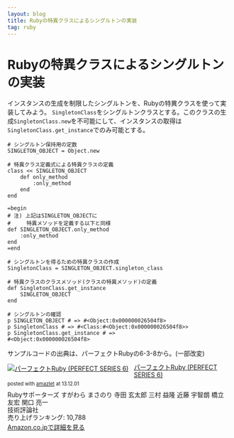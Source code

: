 ```yaml
---
layout: blog
title: Rubyの特異クラスによるシングルトンの実装
tag: ruby
---
```


# Rubyの特異クラスによるシングルトンの実装

インスタンスの生成を制限したシングルトンを、Rubyの特異クラスを使って実装してみよう。
`SingletonClass`をシングルトンクラスとする。このクラスの生成`SingletonClass.new`を不可能にして、インスタンスの取得は`SingletonClass.get_instance`でのみ可能とする。

~~~~
# シングルトン保持用の定数
SINGLETON_OBJECT = Object.new

# 特異クラス定義式による特異クラスの定義
class << SINGLETON_OBJECT
	def only_method
		:only_method
	end
end

=begin
# 注) 上記はSINGLETON_OBJECTに
#     特異メソッドを定義する以下と同様
def SINGLETON_OBJECT.only_method
	:only_method
end
=end

# シングルトンを得るための特異クラスの作成
SingletonClass = SINGLETON_OBJECT.singleton_class

# 特異クラスのクラスメソッド(クラスの特異メソッド)の定義
def SingletonClass.get_instance
	SINGLETON_OBJECT
end

# シングルトンの確認
p SINGLETON_OBJECT # => #<Object:0x000000026504f8> 
p SingletonClass # => #<Class:#<Object:0x000000026504f8>>
p SingletonClass.get_instance # => 
#<Object:0x000000026504f8>
~~~~

サンプルコードの出典は、パーフェクトRubyの6-3-8から。(一部改変)

<div class="amazlet-box" style="margin-bottom:0px;"><div class="amazlet-image" style="float:left;margin:0px 12px 1px 0px;"><a href="http://www.amazon.co.jp/exec/obidos/ASIN/4774158798/xmisao-22/ref=nosim/" name="amazletlink" target="_blank"><img src="http://ecx.images-amazon.com/images/I/51K0jUf%2BiEL._SL160_.jpg" alt="パーフェクトRuby (PERFECT SERIES 6)" style="border: none;" /></a></div><div class="amazlet-info" style="line-height:120%; margin-bottom: 10px"><div class="amazlet-name" style="margin-bottom:10px;line-height:120%"><a href="http://www.amazon.co.jp/exec/obidos/ASIN/4774158798/xmisao-22/ref=nosim/" name="amazletlink" target="_blank">パーフェクトRuby (PERFECT SERIES 6)</a><div class="amazlet-powered-date" style="font-size:80%;margin-top:5px;line-height:120%">posted with <a href="http://www.amazlet.com/" title="amazlet" target="_blank">amazlet</a> at 13.12.01</div></div><div class="amazlet-detail">Rubyサポーターズ すがわら まさのり 寺田 玄太郎 三村 益隆 近藤 宇智朗 橋立 友宏 関口 亮一 <br />技術評論社 <br />売り上げランキング: 10,788<br /></div><div class="amazlet-sub-info" style="float: left;"><div class="amazlet-link" style="margin-top: 5px"><a href="http://www.amazon.co.jp/exec/obidos/ASIN/4774158798/xmisao-22/ref=nosim/" name="amazletlink" target="_blank">Amazon.co.jpで詳細を見る</a></div></div></div><div class="amazlet-footer" style="clear: left"></div></div>


